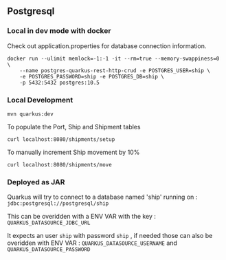 ## Postgresql 

### Local in dev mode with docker 

Check out application.properties for database connection information.

```
docker run --ulimit memlock=-1:-1 -it --rm=true --memory-swappiness=0 \
    --name postgres-quarkus-rest-http-crud -e POSTGRES_USER=ship \
    -e POSTGRES_PASSWORD=ship -e POSTGRES_DB=ship \
    -p 5432:5432 postgres:10.5
```

### Local Development

```
mvn quarkus:dev
```

To populate the Port, Ship and Shipment tables

```
curl localhost:8080/shipments/setup
```

To manually increment Ship movement by 10%
```
curl localhost:8080/shipments/move
```

### Deployed as JAR

Quarkus will try to connect to a database named 'ship' running on : `jdbc:postgresql://postgresql/ship`

This can be overidden with a ENV VAR with the key : `QUARKUS_DATASOURCE_JDBC_URL`

It expects an user `ship` with password `ship` , if needed those can also be overidden with ENV VAR : 
`QUARKUS_DATASOURCE_USERNAME` and `QUARKUS_DATASOURCE_PASSWORD`
